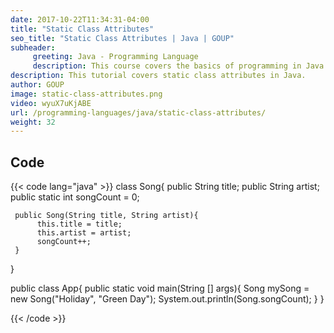 ```yaml
---
date: 2017-10-22T11:34:31-04:00
title: "Static Class Attributes"
seo_title: "Static Class Attributes | Java | GOUP"
subheader:
     greeting: Java - Programming Language
     description: This course covers the basics of programming in Java. Work your way through the videos/articles and I'll teach you everything you need to know to start your programming journey!
description: This tutorial covers static class attributes in Java.
author: GOUP
image: static-class-attributes.png
video: wyuX7uKjABE
url: /programming-languages/java/static-class-attributes/
weight: 32
---
```


## Code

{{< code lang="java" >}}
class Song{
     public String title;
     public String artist;
     public static int songCount = 0;

     public Song(String title, String artist){
          this.title = title;
          this.artist = artist;
          songCount++;
     }
}

public class App{
     public static void main(String [] args){
          Song mySong = new Song("Holiday", "Green Day");
          System.out.println(Song.songCount);
     }
}


{{< /code >}}